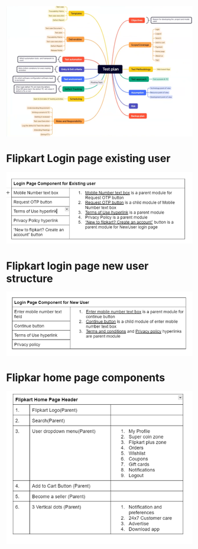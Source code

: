 ![TestPlan](image.png)

# Flipkart Login page existing user
![existing user login page](image-1.png)

# Flipkart login page new user structure 
![new user login page](image-2.png)

# Flipkar home page components
![Alt text](image-3.png)
